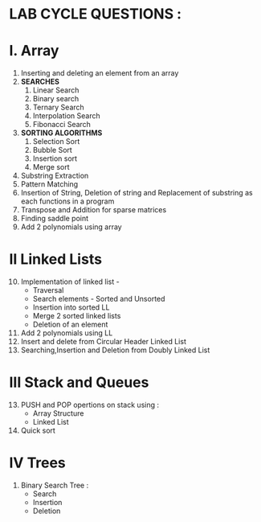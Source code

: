 # LAB CYCLE QUESTIONS :  

# I. Array
1. Inserting and deleting an element from an array
2. **SEARCHES** 
    1. Linear Search
    2. Binary search
    3. Ternary Search
    4. Interpolation Search
    5. Fibonacci Search
3. **SORTING ALGORITHMS**
    1. Selection Sort 
    2. Bubble Sort
    3. Insertion sort
    4. Merge sort
4. Substring Extraction
5. Pattern Matching
6. Insertion of String, Deletion of string and Replacement of substring as each functions in a program
7. Transpose and Addition for sparse matrices
8. Finding saddle point
9. Add 2 polynomials using array

# II Linked Lists
10. Implementation of linked list - 
    * Traversal 
    * Search elements - Sorted and Unsorted
    * Insertion into sorted LL
    * Merge 2 sorted linked lists
    * Deletion of an element 
11. Add 2 polynomials using LL
11. Insert and delete from Circular Header Linked List
12. Searching,Insertion and Deletion from Doubly Linked List

# III Stack and Queues

13. PUSH and POP opertions on stack using :
    * Array Structure
    * Linked List
14. Quick sort


# IV Trees
1. Binary Search Tree : 
    * Search
    * Insertion
    * Deletion